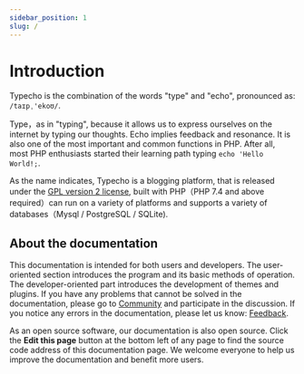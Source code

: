 ```yaml
---
sidebar_position: 1
slug: /
---
```


# Introduction

Typecho is the combination of the words "type" and  "echo", pronounced as:  `/taɪpˌ'ekoʊ/`.

Type，as in "typing", because it allows us to express ourselves on the internet by typing our thoughts.  Echo implies feedback and resonance. It is also one of the most important and common functions in  PHP. After all, most PHP enthusiasts started their learning path typing `echo 'Hello World!;`.

As the name indicates, Typecho is a blogging platform, that is released under the [GPL version 2 license](https://opensource.org/license/gpl-2-0/), built with PHP（PHP 7.4 and above required）can run on a variety of platforms and supports a variety of databases（Mysql / PostgreSQL / SQLite).

## About the documentation

This documentation is intended for both users and developers. The user-oriented section introduces the program and its basic methods of operation. The developer-oriented part introduces the development of themes and plugins. If you have any problems that cannot be solved in the documentation, please go to [Community](https://github.com/typecho/typecho/discussions) and participate in the discussion. If you notice any errors in the documentation, please let us know: [Feedback](https://github.com/typecho/docs/issues).

As an open source software, our documentation is also open source. Click the **Edit this page** button at the bottom left of any page to find the source code address of this documentation page. We welcome everyone to help us improve the documentation and benefit more users.
